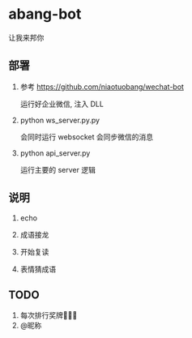 # abang-bot

让我来邦你

## 部署

1. 参考 https://github.com/niaotuobang/wechat-bot

    运行好企业微信, 注入 DLL


2. python ws_server.py.py

    会同时运行 websocket 会同步微信的消息


3. python api_server.py

    运行主要的 server 逻辑


## 说明


1. echo

2. 成语接龙

3. 开始复读

4. 表情猜成语

## TODO

1. 每次排行奖牌🏅🥈🥉
2. @昵称

